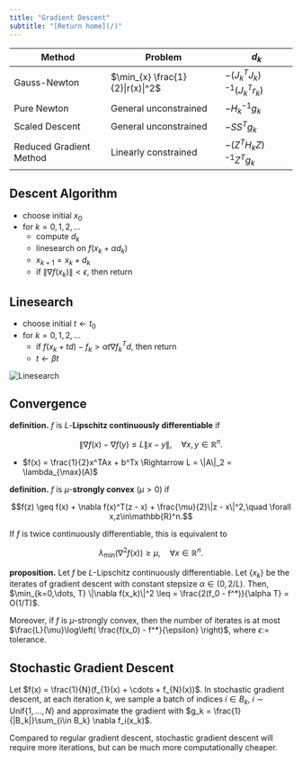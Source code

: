 ```yaml
---
title: "Gradient Descent"
subtitle: "[Return home](/)"
---
```


| Method                  | Problem                | $d_k$                   |
|-------------------------|------------------------|-------------------------|
| Gauss-Newton            | $\min_{x} \frac{1}{2}\|r(x)\|^2$ | $-(J_k^TJ_k)^{-1}(J_k^Tr_k)$ |
| Pure Newton             | General unconstrained  | $-H_k^{-1}g_k$          |
| Scaled Descent          | General unconstrained  | $-SS^Tg_k$              |
| Reduced Gradient Method | Linearly constrained   | $-(Z^TH_kZ)^{-1}Z^Tg_k$ |

## Descent Algorithm

- choose initial $x_0$
- for $k = 0,1,2,\dots$
    - compute $d_k$
    - linesearch on $f(x_k + \alpha d_k)$
    - $x_{k+1} = x_k + d_k$
    - if $\|\nabla f(x_k)\| < \epsilon$, then return

## Linesearch

- choose initial $t\leftarrow t_0$
- for $k = 0,1,2,\dots$
    - if $f(x_k + td) - f_k > \alpha t \nabla f_k^T d$, then return
    - $t\leftarrow \beta t$

![Linesearch](/assets/linesearch.svg)

## Convergence

**definition.** $f$ is $L$-**Lipschitz continuously differentiable** if

$$\|\nabla f(x) - \nabla f(y)\leq L\|x - y\|,\quad \forall x, y\in\mathbb{R}^n.$$

- $f(x) = \frac{1}{2}x^TAx + b^Tx \Rightarrow L = \|A\|_2 = \lambda_{\max}(A)$

**definition.** $f$ is $\mu$-**strongly convex** ($\mu > 0$) if

$$f(z) \geq f(x) + \nabla f(x)^T(z - x) + \frac{\mu}{2}\|z - x\|^2,\quad \forall x,z\in\mathbb{R}^n.$$

If $f$ is twice continuously differentiable, this is equivalent to

$$\lambda_{\min}(\nabla^2 f(x))\geq \mu,\quad \forall x\in\mathbb{R}^n.$$

**proposition.** Let $f$ be $L$-Lipschitz continuously differentiable.
Let $\{x_k\}$ be the iterates of gradient descent with constant stepsize $\alpha\in (0, 2/L)$.
Then, $\min_{k=0,\dots, T} \|\nabla f(x_k)\|^2 \leq = \frac{2(f_0 - f^*)}{\alpha T} = O(1/T)$.

Moreover, if $f$ is $\mu$-strongly convex, then the number of iterates
is at most $\frac{L}{\mu}\log\left( \frac{f(x_0) - f^*}{\epsilon} \right)$,
where $\epsilon :=$ tolerance.

## Stochastic Gradient Descent

Let $f(x) = \frac{1}{N}(f_{1}(x) + \cdots + f_{N}(x))$.
In stochastic gradient descent, at each iteration $k$,
we sample a batch of indices $i\in B_k$, $i\sim \mbox{Unif}\{1,\dots, N\}$
and approximate the gradient with $g_k = \frac{1}{|B_k|}\sum_{i\in B_k} \nabla f_i(x_k)$.

Compared to regular gradient descent, stochastic gradient descent
will require more iterations, but can be much more computationally cheaper.

